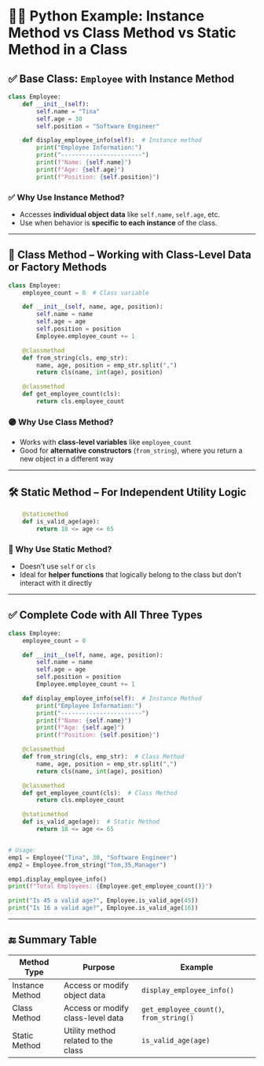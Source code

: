 
# 👩‍💻 Python Example: Instance Method vs Class Method vs Static Method in a Class

## ✅ Base Class: `Employee` with Instance Method

```python
class Employee:
    def __init__(self):
        self.name = "Tina"
        self.age = 30
        self.position = "Software Engineer"

    def display_employee_info(self):  # Instance method
        print("Employee Information:")
        print("-----------------------")
        print(f"Name: {self.name}")
        print(f"Age: {self.age}")
        print(f"Position: {self.position}")
```

### ✅ Why Use Instance Method?

- Accesses **individual object data** like `self.name`, `self.age`, etc.
- Use when behavior is **specific to each instance** of the class.

---

## 📘 Class Method – Working with Class-Level Data or Factory Methods

```python
class Employee:
    employee_count = 0  # Class variable

    def __init__(self, name, age, position):
        self.name = name
        self.age = age
        self.position = position
        Employee.employee_count += 1

    @classmethod
    def from_string(cls, emp_str):
        name, age, position = emp_str.split(",")
        return cls(name, int(age), position)

    @classmethod
    def get_employee_count(cls):
        return cls.employee_count
```

### 🟣 Why Use Class Method?

- Works with **class-level variables** like `employee_count`
- Good for **alternative constructors** (`from_string`), where you return a new object in a different way

---

## 🛠️ Static Method – For Independent Utility Logic

```python
    @staticmethod
    def is_valid_age(age):
        return 18 <= age <= 65
```

### 🔵 Why Use Static Method?

- Doesn’t use `self` or `cls`
- Ideal for **helper functions** that logically belong to the class but don't interact with it directly

---

## ✅ Complete Code with All Three Types

```python
class Employee:
    employee_count = 0

    def __init__(self, name, age, position):
        self.name = name
        self.age = age
        self.position = position
        Employee.employee_count += 1

    def display_employee_info(self):  # Instance Method
        print("Employee Information:")
        print("-----------------------")
        print(f"Name: {self.name}")
        print(f"Age: {self.age}")
        print(f"Position: {self.position}")

    @classmethod
    def from_string(cls, emp_str):  # Class Method
        name, age, position = emp_str.split(",")
        return cls(name, int(age), position)

    @classmethod
    def get_employee_count(cls):  # Class Method
        return cls.employee_count

    @staticmethod
    def is_valid_age(age):  # Static Method
        return 18 <= age <= 65


# Usage:
emp1 = Employee("Tina", 30, "Software Engineer")
emp2 = Employee.from_string("Tom,35,Manager")

emp1.display_employee_info()
print(f"Total Employees: {Employee.get_employee_count()}")

print("Is 45 a valid age?", Employee.is_valid_age(45))
print("Is 16 a valid age?", Employee.is_valid_age(16))
```

---

## 🔚 Summary Table

| Method Type     | Purpose                              | Example                             |
|------------------|---------------------------------------|-------------------------------------|
| Instance Method  | Access or modify object data          | `display_employee_info()`           |
| Class Method     | Access or modify class-level data     | `get_employee_count()`, `from_string()` |
| Static Method    | Utility method related to the class   | `is_valid_age(age)`                 |
